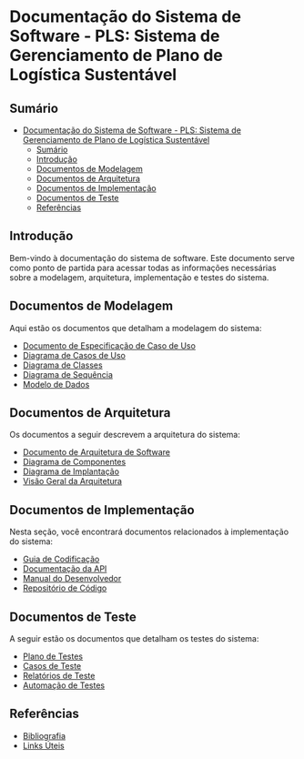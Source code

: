 # Documentação do Sistema de Software - PLS: Sistema de Gerenciamento de Plano de Logística Sustentável

## Sumário
- [Documentação do Sistema de Software - PLS: Sistema de Gerenciamento de Plano de Logística Sustentável](#documentação-do-sistema-de-software---pls-sistema-de-gerenciamento-de-plano-de-logística-sustentável)
  - [Sumário](#sumário)
  - [Introdução](#introdução)
  - [Documentos de Modelagem](#documentos-de-modelagem)
  - [Documentos de Arquitetura](#documentos-de-arquitetura)
  - [Documentos de Implementação](#documentos-de-implementação)
  - [Documentos de Teste](#documentos-de-teste)
  - [Referências](#referências)

## Introdução
Bem-vindo à documentação do sistema de software. Este documento serve como ponto de partida para acessar todas as informações necessárias sobre a modelagem, arquitetura, implementação e testes do sistema.

## Documentos de Modelagem
Aqui estão os documentos que detalham a modelagem do sistema:
- [Documento de Especificação de Caso de Uso](main_casos_uso.md)
- [Diagrama de Casos de Uso](link_para_diagrama_de_casos_de_uso)
- [Diagrama de Classes](link_para_diagrama_de_classes)
- [Diagrama de Sequência](link_para_diagrama_de_sequência)
- [Modelo de Dados](link_para_modelo_de_dados)

## Documentos de Arquitetura
Os documentos a seguir descrevem a arquitetura do sistema:
- [Documento de Arquitetura de Software](link_para_documento_de_arquitetura)
- [Diagrama de Componentes](link_para_diagrama_de_componentes)
- [Diagrama de Implantação](link_para_diagrama_de_implantação)
- [Visão Geral da Arquitetura](link_para_visão_geral_da_arquitetura)

## Documentos de Implementação
Nesta seção, você encontrará documentos relacionados à implementação do sistema:
- [Guia de Codificação](link_para_guia_de_codificação)
- [Documentação da API](link_para_documentação_da_API)
- [Manual do Desenvolvedor](link_para_manual_do_desenvolvedor)
- [Repositório de Código](link_para_repositório_de_código)

## Documentos de Teste
A seguir estão os documentos que detalham os testes do sistema:
- [Plano de Testes](link_para_plano_de_testes)
- [Casos de Teste](link_para_casos_de_teste)
- [Relatórios de Teste](link_para_relátorios_de_teste)
- [Automação de Testes](link_para_automação_de_testes)

## Referências
- [Bibliografia](link_para_bibliografia)
- [Links Úteis](link_para_links_úteis)

